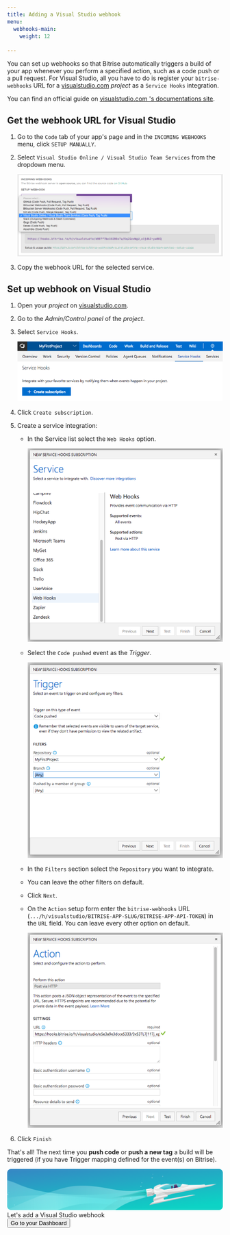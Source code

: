 ```yaml
---
title: Adding a Visual Studio webhook
menu:
  webhooks-main:
    weight: 12

---
```

You can set up webhooks so that Bitrise automatically triggers a build of your app whenever you perform a specified action, such as a code push or a pull request. For Visual Studio, all you have to do is register your `bitrise-webhooks` URL for
a [visualstudio.com](https://visualstudio.com) _project_ as a `Service Hooks` integration.

You can find an official guide
on [visualstudio.com 's documentations site](https://www.visualstudio.com/en-us/get-started/integrate/service-hooks/webhooks-and-vso-vs).

## Get the webhook URL for Visual Studio

1. Go to the `Code` tab of your app's page and in the `INCOMING WEBHOOKS` menu, click `SETUP MANUALLY`.
2. Select `Visual Studio Online / Visual Studio Team Services` from the dropdown menu.

   ![Screenshot](/img/bitrise-visual-webhook.png)
3. Copy the webhook URL for the selected service.

## Set up webhook on Visual Studio

1. Open your _project_ on [visualstudio.com](https://visualstudio.com).
2. Go to the _Admin/Control panel_ of the _project_.
3. Select `Service Hooks`.

   ![Screenshot](/img/webhooks/visual-studio-service-hooks.png)
4. Click `Create subscription`.
5. Create a service integration:
   * In the Service list select the `Web Hooks` option.

     ![Screenshot](/img/webhooks/visual-studio-new-service.png)
   * Select the `Code pushed` event as the _Trigger_.

     ![Screenshot](/img/webhooks/visual-studio-code-pushed.png)
   * In the `Filters` section select the `Repository` you want to integrate.
   * You can leave the other filters on default.
   * Click `Next`.
   * On the `Action` setup form enter the `bitrise-webhooks` URL (`.../h/visualstudio/BITRISE-APP-SLUG/BITRISE-APP-API-TOKEN`) in the `URL` field. You can leave every other option on default.

     ![Screenshot](/img/webhooks/visual-studio-webhook-url.png)
6. Click `Finish`

That's all! The next time you **push code** or **push a new tag**
a build will be triggered (if you have Trigger mapping defined for the event(s) on Bitrise).

<div class="banner">
	<img src="/assets/images/banner-bg-888x170.png" style="border: none;">
	<div class="deploy-text">Let's add a Visual Studio webhook</div>
	<a target="_blank" href="https://app.bitrise.io/dashboard/builds"><button class="button">Go to your Dashboard</button></a>
</div>